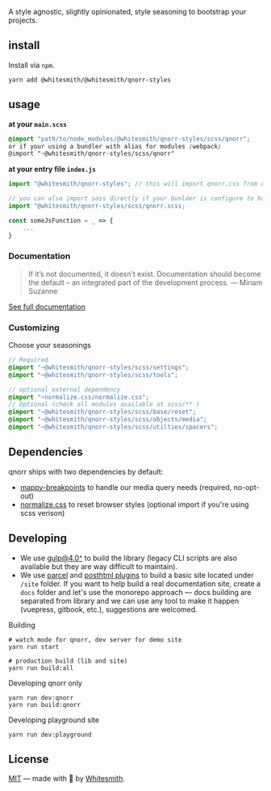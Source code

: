 A style agnostic, slightly opinionated, style seasoning to bootstrap your projects.

## install
Install via `npm`.
```shell
yarn add @whitesmith/@whitesmith/qnorr-styles
```
## usage

**at your `main.scss`**
```scss
@import "path/to/node_modules/@whitesmith/qnorr-styles/scss/qnorr";
or if your using a bundler with alias for modules (webpack)
@import "~@whitesmith/qnorr-styles/scss/qnorr"
```

**at your entry file `index.js`**
```javascript
import "@whitesmith/qnorr-styles"; // this will import qnorr.css from dist/qnorr.css

// you can also import sass directly if your bunlder is configure to handle it
import "@whitesmith/qnorr-styles/scss/qnorr.scss;

const someJsFunction = _ => {
	...
}
```

### Documentation

> If it’s not documented, it doesn’t exist. Documentation should become the default – an integrated part of the development process.
> — Miriam Suzanne

[See full documentation](https://whitesmith.github.io/qnorr-styles/)

### Customizing
Choose your seasonings
```scss
// Required
@import "~@whitesmith/qnorr-styles/scss/settings";
@import "~@whitesmith/qnorr-styles/scss/tools";

// optional external dependency
@import "~normalize.css/normalize.css";
// Optional (check all modules available at scss/** )
@import "~@whitesmith/qnorr-styles/scss/base/reset";
@import "~@whitesmith/qnorr-styles/scss/objects/media";
@import "~@whitesmith/qnorr-styles/scss/utilties/spacers";
```


## Dependencies
qnorr ships with two dependencies by default:
- [mappy-breakpoints](https://github.com/zellwk/mappy-breakpoints) to handle our media query needs (required, no-opt-out)
- [normalize.css](https://github.com/necolas/normalize.css/) to reset browser styles (optional import if you're using scss verison)


## Developing

- We use [gulp@4.0^](https://gulpjs.com/) to build the library (legacy CLI scripts are also available but they are way difficult to maintain).
- We use [parcel](https://parceljs.org/) and [posthtml plugins](https://github.com/posthtml/posthtml) to build a basic site located under `/site` folder. If you want to help build a real documentation site, create a `docs` folder and let's use the monorepo approach — docs building are separated from library and we can use any tool to make it happen (vuepress, gitbook, etc.), suggestions are welcomed.

Building
```
# watch mode for qnorr, dev server for demo site
yarn run start

# production build (lib and site)
yarn run build:all
```

Developing qnorr only
```
yarn run dev:qnorr
yarn run build:qnorr
```

Developing playground site
```
yarn run dev:playground
```

## License
[MIT](LICENSE) — made with 💚 by [Whitesmith](https://whitesmith.co).